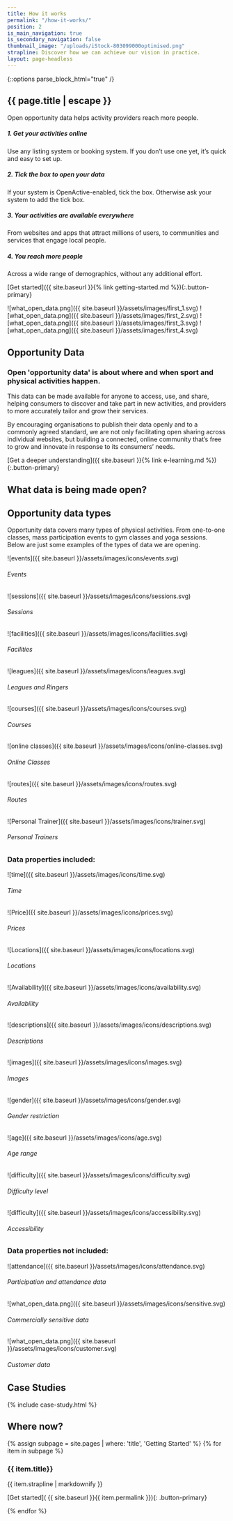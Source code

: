 ```yaml
---
title: How it works
permalink: "/how-it-works/"
position: 2
is_main_navigation: true
is_secondary_navigation: false
thumbnail_image: "/uploads/iStock-803099000optimised.png"
strapline: Discover how we can achieve our vision in practice.
layout: page-headless
---
```


{::options parse_block_html="true" /}

<!--  ---------------->
<!-- HERO BLOCK -->
<!--  ---------------->

<article class="how-work-hero">
<div class="inner">

# {{ page.title | escape }}

Open opportunity data helps activity providers reach more people.

##### 1. Get your activities online

Use any listing system or booking system. If you don’t use one yet, it’s quick and easy to set up.

##### 2. Tick the box to open your data

If your system is OpenActive-enabled, tick the box. Otherwise ask your system to add the tick box.

##### 3. Your activities are available everywhere

From websites and apps that attract millions of users, to communities and services that engage local people.

##### 4. You reach more people

Across a wide range of demographics, without any additional effort.

\[Get started\]({{ site.baseurl }}{% link getting-started.md %}){:.button-primary}

</div>
<div class="inner">

<div class="diagram">

<!-- !\[what_open_data.png\]({{ site.baseurl }}/assets/images/icons/eco-1.svg) -->
<!-- !\[what_open_data.png\]({{ site.baseurl }}/assets/images/icons/eco-2.svg) -->
<!-- !\[what_open_data.png\]({{ site.baseurl }}/assets/images/icons/eco-3.svg) -->
<!-- !\[what_open_data.png\]({{ site.baseurl }}/assets/images/icons/eco-4.svg) -->

!\[what_open_data.png\]({{ site.baseurl }}/assets/images/first_1.svg)
!\[what_open_data.png\]({{ site.baseurl }}/assets/images/first_2.svg)
!\[what_open_data.png\]({{ site.baseurl }}/assets/images/first_3.svg)
!\[what_open_data.png\]({{ site.baseurl }}/assets/images/first_4.svg)

</div>
<!-- <div class="diagram-caption"> -->

<!-- ###### Your Activities -->

<!-- ###### Your Booking System -->

<!-- ###### Many Apps & Services -->

<!-- ###### Many More People -->

<!-- </div> -->

</div>

</article>

<article class="title-row invert">
<h2 class="sub-heading-two">Opportunity Data</h2>
<div class="one">

### Open 'opportunity data' is about where and when sport and physical activities happen.

This data can be made available for anyone to access, use, and share, helping consumers to discover and take part in new activities, and providers to more accurately tailor and grow their services.

By encouraging organisations to publish their data openly and to a commonly agreed standard, we are not only facilitating open sharing across individual websites, but building a connected, online community that’s free to grow and innovate in response to its consumers’ needs.

\[Get a deeper understanding\]({{ site.baseurl }}{% link e-learning.md %}){:.button-primary}

</div>

</article>

<!--  ---------------->
<!-- WHAT IS OPPORTUNITY DATA -->
<!--  ---------------->
<article class="what-data title-row">
<h2 class="sub-heading-two">What data is being made open?</h2>
<div class="one types">

<div class="title">

## Opportunity data types

Opportunity data covers many types of physical activities. From one-to-one classes, mass participation events to gym classes and yoga sessions. Below are just some examples of the types of data we are opening.

</div>

<div class="types-inner">
<div>

!\[events\]({{ site.baseurl }}/assets/images/icons/events.svg)

###### Events

</div>
<div>

!\[sessions\]({{ site.baseurl }}/assets/images/icons/sessions.svg)

###### Sessions

</div>
<div>

!\[facilities\]({{ site.baseurl }}/assets/images/icons/facilities.svg)

###### Facilities

</div>
<div>

!\[leagues\]({{ site.baseurl }}/assets/images/icons/leagues.svg)

###### Leagues and Ringers

</div>
<div>

!\[courses\]({{ site.baseurl }}/assets/images/icons/courses.svg)

###### Courses

</div>
<div>

!\[online classes\]({{ site.baseurl }}/assets/images/icons/online-classes.svg)

###### Online Classes

</div>
<div>

!\[routes\]({{ site.baseurl }}/assets/images/icons/routes.svg)

###### Routes

</div>
<div>

!\[Personal Trainer\]({{ site.baseurl }}/assets/images/icons/trainer.svg)

###### Personal Trainers

</div>
</div>

</div>

<div class="one properties">

<div class="title">

### Data properties included:

</div>

<div class="properties-inner">
<div>

!\[time\]({{ site.baseurl }}/assets/images/icons/time.svg)

###### Time

</div>
<div>

!\[Price\]({{ site.baseurl }}/assets/images/icons/prices.svg)

###### Prices

</div>
<div>

!\[Locations\]({{ site.baseurl }}/assets/images/icons/locations.svg)

###### Locations

</div>
<div>

!\[Availability\]({{ site.baseurl }}/assets/images/icons/availability.svg)

###### Availability

</div>
<div>

!\[descriptions\]({{ site.baseurl }}/assets/images/icons/descriptions.svg)

###### Descriptions

</div>
<div>

!\[images\]({{ site.baseurl }}/assets/images/icons/images.svg)

###### Images

</div>
<div>

!\[gender\]({{ site.baseurl }}/assets/images/icons/gender.svg)

###### Gender restriction

</div>
<div>

!\[age\]({{ site.baseurl }}/assets/images/icons/age.svg)

###### Age range

</div>
<div>

!\[difficulty\]({{ site.baseurl }}/assets/images/icons/difficulty.svg)

###### Difficulty level

</div>
<div>

!\[difficulty\]({{ site.baseurl }}/assets/images/icons/accessibility.svg)

###### Accessibility

</div>
</div>

</div>

<div class="one not-included">

<div class="title">

### Data properties not included:

</div>

<div class="not-included-inner">
<div>

!\[attendance\]({{ site.baseurl }}/assets/images/icons/attendance.svg)

###### Participation and attendance data

</div>
<div>

!\[what_open_data.png\]({{ site.baseurl }}/assets/images/icons/sensitive.svg)

###### Commercially sensitive data

</div>
<div>

!\[what_open_data.png\]({{ site.baseurl }}/assets/images/icons/customer.svg)

###### Customer data

</div>

</div>
</div>
</article>

<!--  ---------------->
<!-- WHAT ARE THE BENEFITS -->
<!--  ---------------->
<!-- <article class="title-row"> -->
<!-- <h2 class="sub-heading-two">What are the benefits?</h2> -->
<!-- <div class="one subgrid"> -->
<!-- <div class="three "> -->

<!-- #### Sport and physical activity providers -->

<!-- \* With open data publishing, your services and events can be shared everywhere, from high-traffic apps to community-driven pages. -->
<!-- \* Improve data skills and understanding within your organisation and harness technology to benefit your business. -->
<!-- \* Drive innovation, and collaborate with OpenActive to revolutionise the sector. -->

<!-- </div> -->
<!-- <div class="three"> -->

<!-- #### Data users and developers -->

<!-- \* Harness open and accessible data from across the sport and physical sector. -->
<!-- \* Use data to help develop new products and enhance existing services to get people more active. -->
<!-- \* Be at the cutting edge of shaping consistent data standards and growing engagement with data publishers. -->

<!-- </div> -->

<!-- <div class="three"> -->

<!-- #### Influential organisations -->

<!-- \* Build engagement in sport and physical activities by improving the reach and visibility of services nationwide. -->
<!-- \* Support new OpenActive members by showing them how publishing open data can help them improve and grow their activities. -->
<!-- \* Improve data skills and understanding within your organisation and harness technology to benefit your business. -->
<!-- \* Provide members with the opportunity to join our community and shape the initiative. -->

<!-- </div> -->
<!-- </div> -->
<!-- </article> -->

<!--  ---------------->
<!-- CASE STUDIES BLOCK -->
<!--  ---------------->
<article class="what-data title-row">
<h2 class="sub-heading-two">Case Studies</h2>

{% include case-study.html %}
</article>

<!--  ---------------->
<!-- GETTING STARTED TO ACTION -->
<!--  ---------------->
<article class="call_to_action--full-width">
<h2 class="sub-heading-two">Where now?</h2>
<div class="one">

{% assign subpage = site.pages | where: 'title', 'Getting Started' %}
{% for item in subpage %}

### {{ item.title}}

{{ item.strapline | markdownify }}

\[Get started\]( {{ site.baseurl }}{{ item.permalink }}){: .button-primary}

</div>
<figure>
<div class="mask"></div>
<div class="image" style="background: url({{ site.baseurl }}{{ item.thumbnail_image }})center center / cover no-repeat;"></div>
</figure>
{% endfor %}
</article>